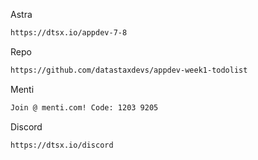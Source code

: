 Astra
``` bash
https://dtsx.io/appdev-7-8
```

Repo
``` bash
https://github.com/datastaxdevs/appdev-week1-todolist
```

Menti
``` bash
Join @ menti.com! Code: 1203 9205
```

Discord
``` bash
https://dtsx.io/discord
```